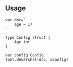 Usage
------

	var doc=`
		age = 17
	`

	type Config struct {
		Age int
	}

	var config Config
	toml.Unmarshal(doc, &config)
